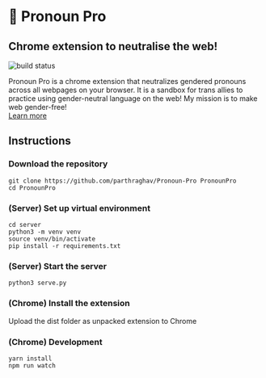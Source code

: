 # 🌈 Pronoun Pro
## Chrome extension to neutralise the web!
![build status](https://api.cirrus-ci.com/github/flutter/flutter.svg "Build status")

Pronoun Pro is a chrome extension that neutralizes gendered pronouns across all webpages on your browser. It is a sandbox for trans allies to practice using gender-neutral language on the web! My mission is to make web gender-free!<br>
[Learn more](/SUBMISSION.md)

## Instructions

### Download the repository
    git clone https://github.com/parthraghav/Pronoun-Pro PronounPro
    cd PronounPro

### (Server) Set up virtual environment
    cd server
    python3 -m venv venv
    source venv/bin/activate
    pip install -r requirements.txt

### (Server) Start the server
    python3 serve.py

### (Chrome) Install the extension
Upload the dist folder as unpacked extension to Chrome

### (Chrome) Development
    yarn install
    npm run watch
